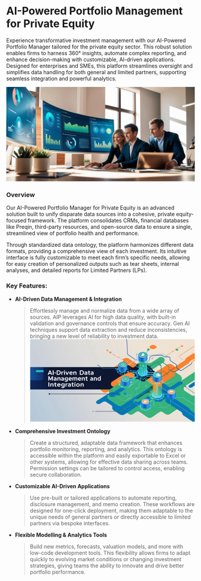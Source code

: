 # AI-Powered Portfolio Management for Private Equity

Experience transformative investment management with our AI-Powered Portfolio Manager tailored for the private equity sector. This robust solution enables firms to harness 360° insights, automate complex reporting, and enhance decision-making with customizable, AI-driven applications. Designed for enterprises and SMEs, this platform streamlines oversight and simplifies data handling for both general and limited partners, supporting seamless integration and powerful analytics.

![image hero](../blog-image/blog-7/blog-7-hero.png)

### Overview
Our AI-Powered Portfolio Manager for Private Equity is an advanced solution built to unify disparate data sources into a cohesive, private equity-focused framework. The platform consolidates CRMs, financial databases like Preqin, third-party resources, and open-source data to ensure a single, streamlined view of portfolio health and performance.

Through standardized data ontology, the platform harmonizes different data formats, providing a comprehensive view of each investment. Its intuitive interface is fully customizable to meet each firm’s specific needs, allowing for easy creation of personalized outputs such as tear sheets, internal analyses, and detailed reports for Limited Partners (LPs).

### Key Features:
- **AI-Driven Data Management & Integration**
  >Effortlessly manage and normalize data from a wide array of sources. AIP leverages AI for high data quality, with built-in validation and governance controls that ensure accuracy. Gen AI techniques support data extraction and reduce inconsistencies, bringing a new level of reliability to investment data.![image 2](../blog-image/blog-7/blog-7-p2.png)
- **Comprehensive Investment Ontology**
  >Create a structured, adaptable data framework that enhances portfolio monitoring, reporting, and analytics. This ontology is accessible within the platform and easily exportable to Excel or other systems, allowing for effective data sharing across teams. Permission settings can be tailored to control access, enabling secure collaboration.
- **Customizable AI-Driven Applications**
  >Use pre-built or tailored applications to automate reporting, disclosure management, and memo creation. These workflows are designed for one-click deployment, making them adaptable to the unique needs of general partners or directly accessible to limited partners via bespoke interfaces.
- **Flexible Modelling & Analytics Tools**
  >Build new metrics, forecasts, valuation models, and more with low-code development tools. This flexibility allows firms to adapt quickly to evolving market conditions or changing investment strategies, giving teams the ability to innovate and drive better portfolio performance.
